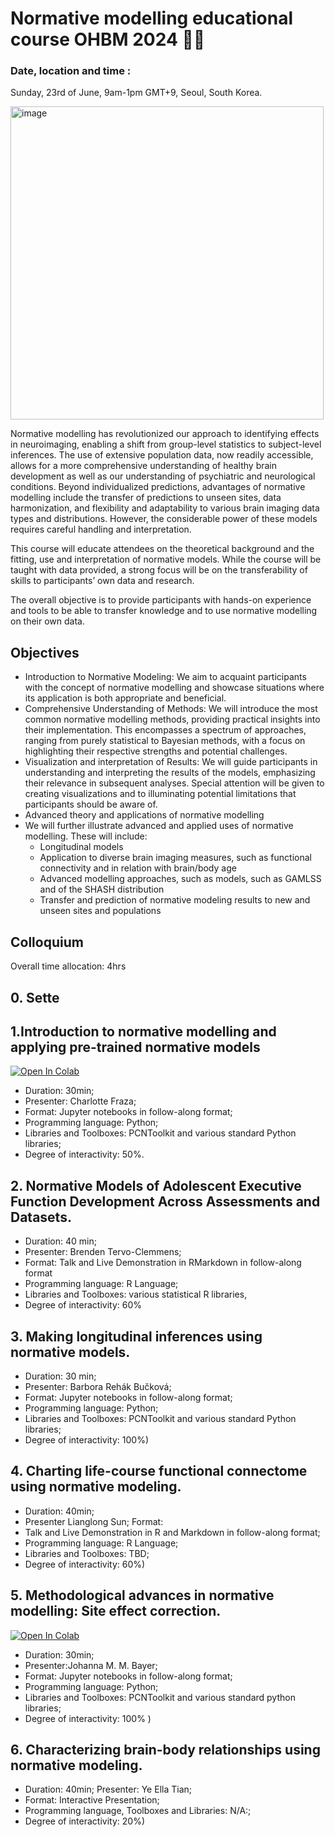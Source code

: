 # Normative modelling educational course OHBM 2024 🧠🧠

### Date, location and time :

Sunday, 23rd of June, 9am-1pm GMT+9, Seoul, South Korea.

<img width="501" alt="image" src="https://github.com/predictive-clinical-neuroscience/NM_educational_OHBM24/assets/23728822/c3e8a638-ae40-4f66-a8ec-a818c6660706">


Normative modelling has revolutionized our approach to identifying effects in neuroimaging, enabling a shift from group-level statistics to subject-level inferences. The use of extensive population data, now readily accessible, allows for a more comprehensive understanding of healthy brain development as well as our understanding of psychiatric and neurological conditions. Beyond individualized predictions, advantages of normative modelling include the transfer of predictions to unseen sites, data harmonization, and flexibility and adaptability to various brain imaging data types and distributions. However, the considerable power of these models requires careful handling and interpretation.
 
This course will educate attendees on the theoretical background and the fitting, use and interpretation of normative models. While the course will be taught with data provided, a strong focus will be on the transferability of skills to participants’ own data and research.

The overall objective is to provide participants with hands-on experience and tools to be able to transfer knowledge and to use normative modelling on their own data.

## Objectives
- Introduction to Normative Modeling: We aim to acquaint participants with the concept of normative modelling and showcase situations where its application is both appropriate and beneficial.
- Comprehensive Understanding of Methods: We will introduce the most common normative modelling methods, providing practical insights into their implementation. This encompasses a spectrum of approaches, ranging from purely statistical to Bayesian methods, with a focus on highlighting their respective strengths and potential challenges.
- Visualization and interpretation of Results: We will guide participants in understanding and interpreting the results of the models, emphasizing their relevance in subsequent analyses. Special attention will be given to creating visualizations and to  illuminating potential limitations that participants should be aware of.
- Advanced theory and applications of normative modelling
- We will further illustrate advanced and applied uses of normative modelling. These will include:
  - Longitudinal models
  - Application to diverse brain imaging measures, such as functional connectivity and in relation with brain/body age
  - Advanced modelling approaches, such as models, such as GAMLSS and of the SHASH distribution
  - Transfer and prediction of normative modeling results to new and unseen sites and populations

## Colloquium

Overall time allocation: 4hrs

## 0. Sette

## 1.Introduction to normative modelling and applying pre-trained normative models
<a target="_blank" href="https://colab.research.google.com/github/predictive-clinical-neuroscience/NM_educational_OHBM24/blob/main/slot1_Fraza/1_fit_normative_models.ipynb">
  <img src="https://colab.research.google.com/assets/colab-badge.svg" alt="Open In Colab"/>
</a>

- Duration: 30min; 
- Presenter: Charlotte Fraza;
- Format: Jupyter notebooks in  follow-along format;
- Programming language: Python;
- Libraries and Toolboxes: PCNToolkit and various standard Python libraries;
- Degree of interactivity: 50%.

## 2. Normative Models of Adolescent Executive Function Development Across Assessments and Datasets.
- Duration: 40 min;
- Presenter: Brenden Tervo-Clemmens;
- Format: Talk and Live Demonstration in RMarkdown in follow-along format
- Programming language: R Language;
- Libraries and Toolboxes: various statistical R libraries,
- Degree of interactivity: 60%

## 3. Making longitudinal inferences using normative models. 
- Duration: 30 min;
- Presenter: Barbora Rehák Bučková;
- Format: Jupyter notebooks in  follow-along format;
- Programming language: Python;
- Libraries and Toolboxes: PCNToolkit and various standard Python libraries;
- Degree of interactivity: 100%)

## 4. Charting life-course functional connectome using normative modeling. 
- Duration: 40min;
- Presenter Lianglong Sun; Format:
- Talk and Live Demonstration in  R and Markdown in follow-along format;
- Programming language: R Language;
- Libraries and Toolboxes: TBD;
- Degree of interactivity: 60%)

## 5. Methodological advances in normative modelling: Site effect correction. 
<a target="_blank" href="https://colab.research.google.com/github/predictive-clinical-neuroscience/NM_educational_OHBM24/blob/main/slot5_Bayer/03_HBR_site_effects_normative_modelling.ipynb">
  <img src="https://colab.research.google.com/assets/colab-badge.svg" alt="Open In Colab"/>
</a>

- Duration: 30min;
- Presenter:Johanna M. M. Bayer;
- Format: Jupyter notebooks in  follow-along format;
- Programming language: Python;
- Libraries and Toolboxes: PCNToolkit and various standard python libraries;
- Degree of interactivity: 100% ) 


## 6. Characterizing brain-body relationships using normative modeling. 
- Duration: 40min; Presenter: Ye Ella Tian;
- Format: Interactive Presentation;
- Programming language, Toolboxes and Libraries: N/A:;
- Degree of interactivity: 20%)

